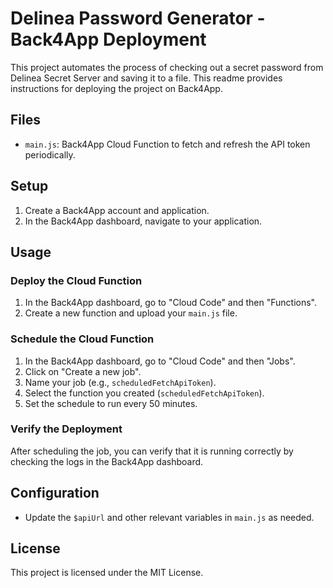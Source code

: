 # Delinea Password Generator - Back4App Deployment

This project automates the process of checking out a secret password from Delinea Secret Server and saving it to a file. This readme provides instructions for deploying the project on Back4App.

## Files

- `main.js`: Back4App Cloud Function to fetch and refresh the API token periodically.

## Setup

1. Create a Back4App account and application.
2. In the Back4App dashboard, navigate to your application.

## Usage

### Deploy the Cloud Function

1. In the Back4App dashboard, go to "Cloud Code" and then "Functions".
2. Create a new function and upload your `main.js` file.

### Schedule the Cloud Function

1. In the Back4App dashboard, go to "Cloud Code" and then "Jobs".
2. Click on "Create a new job".
3. Name your job (e.g., `scheduledFetchApiToken`).
4. Select the function you created (`scheduledFetchApiToken`).
5. Set the schedule to run every 50 minutes.

### Verify the Deployment

After scheduling the job, you can verify that it is running correctly by checking the logs in the Back4App dashboard.

## Configuration

- Update the `$apiUrl` and other relevant variables in `main.js` as needed.

## License

This project is licensed under the MIT License.
